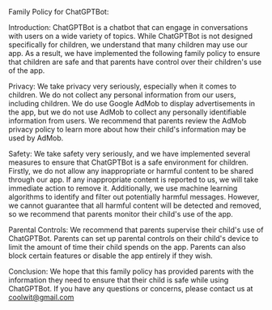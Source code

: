 Family Policy for ChatGPTBot:

Introduction:
ChatGPTBot is a chatbot that can engage in conversations with users on a wide variety of topics. While ChatGPTBot is not designed specifically for children, we understand that many children may use our app. As a result, we have implemented the following family policy to ensure that children are safe and that parents have control over their children's use of the app.

Privacy:
We take privacy very seriously, especially when it comes to children. We do not collect any personal information from our users, including children. We do use Google AdMob to display advertisements in the app, but we do not use AdMob to collect any personally identifiable information from users. We recommend that parents review the AdMob privacy policy to learn more about how their child's information may be used by AdMob.

Safety:
We take safety very seriously, and we have implemented several measures to ensure that ChatGPTBot is a safe environment for children. Firstly, we do not allow any inappropriate or harmful content to be shared through our app. If any inappropriate content is reported to us, we will take immediate action to remove it. Additionally, we use machine learning algorithms to identify and filter out potentially harmful messages. However, we cannot guarantee that all harmful content will be detected and removed, so we recommend that parents monitor their child's use of the app.

Parental Controls:
We recommend that parents supervise their child's use of ChatGPTBot. Parents can set up parental controls on their child's device to limit the amount of time their child spends on the app. Parents can also block certain features or disable the app entirely if they wish.

Conclusion:
We hope that this family policy has provided parents with the information they need to ensure that their child is safe while using ChatGPTBot. If you have any questions or concerns, please contact us at coolwit@gmail.com
